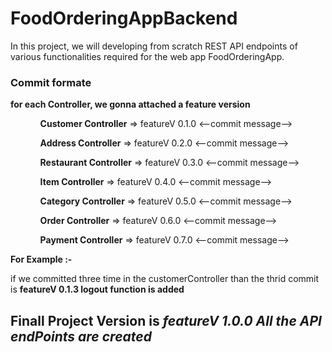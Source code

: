 # FoodOrderingAppBackend
In this project, we will developing from scratch REST API endpoints of various functionalities required for the web app FoodOrderingApp.

<h3> Commit formate </h3>
<b> for each Controller, we gonna attached a feature version</b>
<ul>
 <ol><b>Customer Controller</b> => featureV 0.1.0 <--commit message--></ol>
  <ol><b>Address Controller</b> => featureV 0.2.0 <--commit message--></ol>
   <ol><b>Restaurant Controller</b> => featureV 0.3.0 <--commit message--></ol>
    <ol><b>Item Controller</b> => featureV 0.4.0 <--commit message--></ol>
     <ol><b>Category Controller</b> => featureV 0.5.0 <--commit message--></ol>
      <ol><b>Order Controller</b> => featureV 0.6.0 <--commit message--></ol>
      <ol><b>Payment Controller</b> => featureV 0.7.0 <--commit message--></ol>
 </ul>
 
 <b> For Example :- </b><p> if we committed three time in the customerController than the thrid commit is  <b>featureV 0.1.3 logout function is added</b><p>

<h2>Finall Project Version is <I>featureV 1.0.0 All the API endPoints are created</I><h2>
